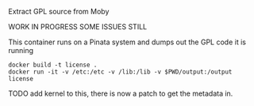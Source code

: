 Extract GPL source from Moby

WORK IN PROGRESS SOME ISSUES STILL

This container runs on a Pinata system and dumps out the GPL code it is running

```
docker build -t license .
docker run -it -v /etc:/etc -v /lib:/lib -v $PWD/output:/output license
```

TODO add kernel to this, there is now a patch to get the metadata in.
